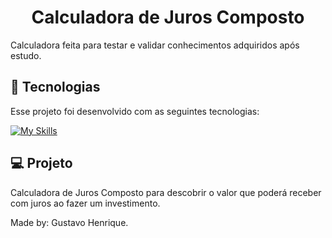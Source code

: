 <h1 align="center"> Calculadora de Juros Composto </h1>

<p> Calculadora feita para testar e validar conhecimentos adquiridos após estudo.<br/>

## 🚀 Tecnologias

Esse projeto foi desenvolvido com as seguintes tecnologias:

[![My Skills](https://skillicons.dev/icons?i=html,css,js,git,github)](https://skillicons.dev)

## 💻 Projeto

Calculadora de Juros Composto para descobrir o valor que poderá receber com juros ao fazer um investimento.

Made by: Gustavo Henrique.
